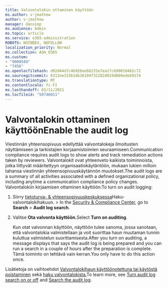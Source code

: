 ```yaml
---
title: Valvontalokin ottaminen käyttöön
ms.author: v-jmathew
author: v-jmathew
manager: dansimp
ms.audience: Admin
ms.topic: article
ms.service: o365-administration
ROBOTS: NOINDEX, NOFOLLOW
localization_priority: Normal
ms.collection: Adm_O365
ms.custom:
- "9000549"
- "7456"
ms.openlocfilehash: d92d44d7c4b926eebb231e7ea1fcb90010482c72
ms.sourcegitcommit: 6312ee31561db36104f32282d019d069ede69174
ms.translationtype: MT
ms.contentlocale: fi-FI
ms.lasthandoff: 03/11/2021
ms.locfileid: "50746011"
---
```

# <a name="enable-the-audit-log"></a><span data-ttu-id="b7c79-102">Valvontalokin ottaminen käyttöön</span><span class="sxs-lookup"><span data-stu-id="b7c79-102">Enable the audit log</span></span>

<span data-ttu-id="b7c79-103">Viestinnän yhteensopivuus edellyttää valvontalokeja ilmoitusten näyttämiseen ja tarkistajien korjaamistoimien seuraamiseen.</span><span class="sxs-lookup"><span data-stu-id="b7c79-103">Communication compliance requires audit logs to show alerts and track remediation actions taken by reviewers.</span></span> <span data-ttu-id="b7c79-104">Valvontalokit ovat yhteenveto kaikista toiminnoista, jotka liittyvät määritettyyn organisaatiokäytäntöön, mukaan lukien milloin tahansa viestinnän yhteensopivuuskäytännön muutokset.</span><span class="sxs-lookup"><span data-stu-id="b7c79-104">The audit logs are a summary of all activities associated with a defined organizational policy, including anytime a communication compliance policy changes.</span></span> <span data-ttu-id="b7c79-105">Valvontalokiin kirjaamisen ottaminen käyttöön:</span><span class="sxs-lookup"><span data-stu-id="b7c79-105">To turn on audit logging:</span></span>

1. <span data-ttu-id="b7c79-106">Siirry [tietoturva- & yhteensopivuuskeskuksessa](https://go.microsoft.com/fwlink/?linkid=2101341)Haku-valvontalokihakuun.   >  </span><span class="sxs-lookup"><span data-stu-id="b7c79-106">In the [Security & Compliance Center](https://go.microsoft.com/fwlink/?linkid=2101341), go to **Search** > **Audit log search**.</span></span>
2. <span data-ttu-id="b7c79-107">Valitse **Ota valvonta käyttöön.**</span><span class="sxs-lookup"><span data-stu-id="b7c79-107">Select **Turn on auditing**.</span></span>

    <span data-ttu-id="b7c79-108">Kun otat valvonnan käyttöön, näyttöön tulee sanoma, jossa sanotaan, että valvontalokia valmistellaan ja voit suorittaa haun muutaman tunnin kuluttua valmistelun suorittamisesta.</span><span class="sxs-lookup"><span data-stu-id="b7c79-108">After you turn on auditing, a message displays that says the audit log is being prepared and you can run a search in a couple of hours after the preparation is complete.</span></span> <span data-ttu-id="b7c79-109">Tämä toiminto on tehtävä vain kerran.</span><span class="sxs-lookup"><span data-stu-id="b7c79-109">You only have to do this action once.</span></span>

<span data-ttu-id="b7c79-110">Lisätietoja on vaihtoehdot [Valvontalokihaun käyttöönotettuna tai käytöstä poistaminen](https://go.microsoft.com/fwlink/?linkid=2129077) sekä [haku valvontalokista.](https://go.microsoft.com/fwlink/?linkid=2123729)</span><span class="sxs-lookup"><span data-stu-id="b7c79-110">To learn more, see [Turn audit log search on or off](https://go.microsoft.com/fwlink/?linkid=2129077) and [Search the audit log](https://go.microsoft.com/fwlink/?linkid=2123729).</span></span>
